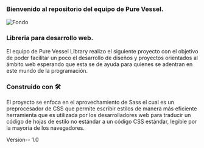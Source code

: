 ### Bienvenido al repositorio del equipo de Pure Vessel.

![Fondo](https://user-images.githubusercontent.com/102486877/233895160-563034ff-0d3a-4296-8212-66fda1277001.png)

### Libreria para desarrollo web.

El equipo de Pure Vessel Library realizo el siguiente proyecto con el objetivo de poder facilitar un poco el desarrollo de diseños y proyectos orientados al ámbito web esperando que esta se de ayuda para quienes  se adentran en este mundo de la programación.

### Construido con 🛠️

El proyecto se enfoca en el aprovechamiento de Sass el cual es un preprocesador de CSS que permite escribir estilos de manera más eficiente
herramienta que es utilizada por los desarrolladores web para traducir un código de hojas de estilo no estándar a un código CSS estándar, legible por la mayoría de los navegadores.

Version-- 1.0

